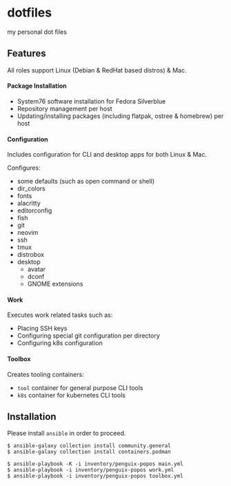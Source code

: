 dotfiles
========

my personal dot files

## Features

All roles support Linux (Debian & RedHat based distros) & Mac.

#### Package Installation

* System76 software installation for Fedora Silverblue
* Repository management per host
* Updating/installing packages (including flatpak, ostree & homebrew) per host

#### Configuration

Includes configuration for CLI and desktop apps for both Linux & Mac.

Configures:

* some defaults (such as open command or shell)
* dir_colors
* fonts
* alacritty
* editorconfig
* fish
* git
* neovim
* ssh
* tmux
* distrobox
* desktop
  * avatar
  * dconf
  * GNOME extensions

#### Work

Executes work related tasks such as:

* Placing SSH keys
* Configuring special git configuration per directory
* Configuring k8s configuration

#### Toolbox

Creates tooling containers:

* `tool` container for general purpose CLI tools
* `k8s` container for kubernetes CLI tools

## Installation

Please install `ansible` in order to proceed.

```
$ ansible-galaxy collection install community.general
$ ansible-galaxy collection install containers.podman

$ ansible-playbook -K -i inventory/penguix-popos main.yml
$ ansible-playbook -i inventory/penguix-popos work.yml
$ ansible-playbook -i inventory/penguix-popos toolbox.yml
```
